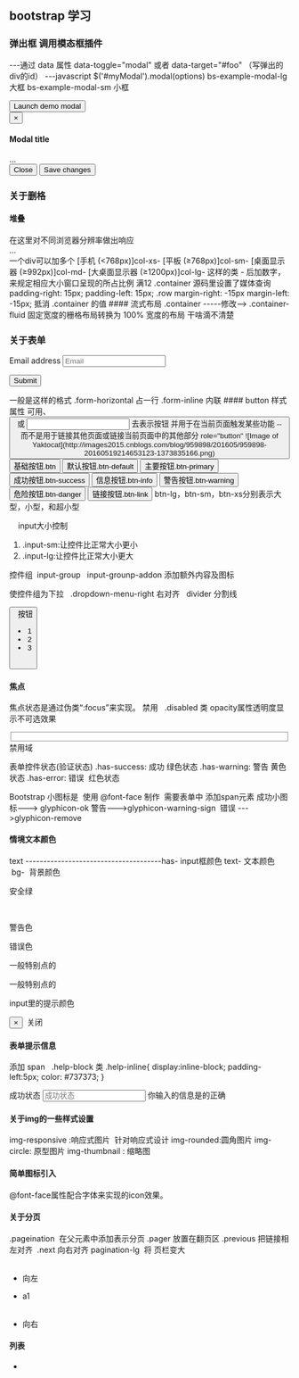 ## bootstrap 学习

### 弹出框  调用模态框插件 
---通过 data 属性
 data-toggle="modal" 或者 data-target="#foo" （写弹出的div的id）
---javascript
$('#myModal').modal(options)
 bs-example-modal-lg 大框 bs-example-modal-sm 小框 


<!-- Button trigger modal -->
<button type="button" class="btn btn-primary btn-lg" data-toggle="modal" data-target="#myModal">
  Launch demo modal
</button>

<!-- Modal -->
<div class="modal fade" id="myModal" tabindex="-1" role="dialog" aria-labelledby="myModalLabel">
  <div class="modal-dialog" role="document">
    <div class="modal-content">
      <div class="modal-header">
        <button type="button" class="close" data-dismiss="modal" aria-label="Close"><span aria-hidden="true">&times;</span></button>
        <h4 class="modal-title" id="myModalLabel">Modal title</h4>
      </div>
      <div class="modal-body">
        ...
      </div>
      <div class="modal-footer">
        <button type="button" class="btn btn-default" data-dismiss="modal">Close</button>
        <button type="button" class="btn btn-primary">Save changes</button>
      </div>
    </div>
  </div>
</div>

### 关于删格
#### 堆叠
<div clas="container"> 在这里对不同浏览器分辨率做出响应
  <div class="row"> 
    <div class="col-xs-5">
    </div>
    ...
  </div>
</div>
一个div可以加多个 [手机 (<768px)]col-xs- [平板 (≥768px)]col-sm- [桌面显示器 (≥992px)]col-md- [大桌面显示器 (≥1200px)]col-lg- 这样的类 - 后加数字，来规定相应大小窗口呈现的所占比例 满12 
.container 源码里设置了媒体查询   padding-right: 15px;  padding-left: 15px;
.row   margin-right: -15px  margin-left: -15px; 抵消 .container 的值
#### 流式布局 
.container -----修改--> .container-fluid 固定宽度的栅格布局转换为 100% 宽度的布局
干啥滴不清楚  

### 关于表单
<form>
  <div class="form-group">
    <label for="exampleInputEmail1">Email address</label>
    <input type="email" class="form-control" id="exampleInputEmail1" placeholder="Email">
  </div>
  
  <button type="submit" class="btn btn-default">Submit</button>
</form>
一般是这样的格式
.form-horizontal  占一行  .form-inline 内联
#### button 样式属性
 可用<a>、<button> 或 <input> 去表示按钮
 <a>  并用于在当前页面触发某些功能 -- 而不是用于链接其他页面或链接当前页面中的其他部分  role="button"
![Image of Yaktocat](http://images2015.cnblogs.com/blog/959898/201605/959898-20160519214653123-1373835166.png)
    <button class="btn" type="button">基础按钮.btn</button>
    <button class="btn btn-default" type="button">默认按钮.btn-default</button>
    <button class="btn btn-primary" type="button">主要按钮.btn-primary</button>
    <button class="btn btn-success" type="button">成功按钮.btn-success</button>
    <button class="btn btn-info" type="button">信息按钮.btn-info</button>
    <button class="btn btn-warning" type="button">警告按钮.btn-warning</button>
    <button class="btn btn-danger" type="button">危险按钮.btn-danger</button>
    <button class="btn btn-link" type="button">链接按钮.btn-link</button>
    btn-lg，btn-sm，btn-xs分别表示大型，小型，和超小型
    
    
input大小控制
1.  .input-sm:让控件比正常大小更小
2.  .input-lg:让控件比正常大小更大

控件组  input-group   input-grounp-addon 添加额外内容及图标

使控件组为下拉   .dropdown-menu-right 右对齐   divider 分割线
<div class="dropdown"> 
  <button class="btn btn-default dropdown-toggle" data-toggle="dropdown">
   按钮
    <span class="caret"></span>
    <ul class= "dropdown-menu">
      <li>1</li>
      <li>2</li>
      <li>3</li>
    </ul>
  </button>
</div>

#### 焦点
焦点状态是通过伪类“:focus”来实现。
禁用   .disabled 类 opacity属性透明度显示不可选效果
  <fieldset disabled> </fieldset>禁用域

表单控件状态(验证状态)
.has-success: 成功 绿色状态
.has-warning: 警告 黄色状态
.has-error: 错误  红色状态

Bootstrap 小图标是  使用 @font-face 制作  需要表单中 添加span元素
  <span class="glyphicon glyphicon-ok form-control-feedback"></span> 成功小图标---> glyphicon-ok
  <span class="glyphicon glyphicon-warning-sign form-control-feedback"></span> 警告--->glyphicon-warning-sign 
  <span class="glyphicon glyphicon-remove form-control-feedback"></span> 错误 --->glyphicon-remove

#### 情境文本颜色
text  --------------------------------------has- input框颜色 text- 文本颜色  bg-  背景颜色  

<p class="text-success">安全绿</p>  
<p class="text-warning">警告色</p>
<p class="text-danger">错误色</p>
<p class="text-info">一般特别点的</p>
<p class="text-primary">一般特别点的</p>
<p class="text-muted">input里的提示颜色</p>

<button type="button" class="close" aria-label="Close"><span aria-hidden="true">&times;</span></button>  关闭 


#### 表单提示信息 
添加  span   .help-block 类
.help-inline{
  display:inline-block;
  padding-left:5px;
  color: #737373;
} 
 <form role="form">
        <div class="form-group has-success has-feedback">
            <label class="control-label" for="inputSuccess1">成功状态</label>
            <input type="text" class="form-control" id="inputSuccess1" placeholder="成功状态">
            <span class="help-block">你输入的信息是的正确</span>
            <span class="glyphicon glyphicon-ok form-control-feedback"></span>
        </div>
 </form>
 
 #### 关于img的一些样式设置
 img-responsive :响应式图片  针对响应式设计
 img-rounded:圆角图片
 img-circle: 原型图片
 img-thumbnail : 缩略图
 
 #### 简单图标引入   
 @font-face属性配合字体来实现的icon效果。
 <span class="glyphicon glyphicon-search" > </span>
 <span class="glyphicon glyphicon-asterisk"></span>
 <span class="glyphicon glyphicon-plus"></span>
 <span class="glyphicon glyphicon-cloud"></span>

#### 关于分页

.pageination  在父元素中添加表示分页
.pager 放置在翻页区
.previous 把链接相左对齐  .next 向右对齐
pagination-lg  将 页栏变大
<ul class='pager'>
   <li class="previous"><a>向左</a></li>
</ul>
<ul class='pagination pagination-lg'>
   <li class="active"><a>a1</a></li>
</ul>
<ul class='pager'>
   <li class="next"><a>向右</a></li>
</ul>

#### 列表
<ul class='list-group'>
   <li class="list-group-item">
    <a>
     <span class="badge"></span>
    </a>
   </li>
</ul>


